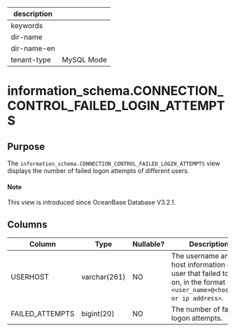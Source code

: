 | description ||
|---|---|
| keywords ||
| dir-name ||
| dir-name-en ||
| tenant-type | MySQL Mode |

# information_schema.CONNECTION_CONTROL_FAILED_LOGIN_ATTEMPTS

## Purpose

The `information_schema.CONNECTION_CONTROL_FAILED_LOGIN_ATTEMPTS` view displays the number of failed logon attempts of different users.

<main id="notice" type='explain'>
  <h4>Note</h4>
  <p>This view is introduced since OceanBase Database V3.2.1. </p>
</main>

## Columns

| **Column** | **Type** | **Nullable?** | **Description** |
|-----------------|--------------|----------------|----------------------------------------------------------------|
| USERHOST | varchar(261) | NO | The username and host information of the user that failed to log on, in the format of `<user_name>@<hostname or ip address>`. |
| FAILED_ATTEMPTS | bigint(20) | NO | The number of failed logon attempts. |
